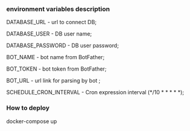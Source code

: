 ### environment variables description
DATABASE_URL        - url to connect DB;

DATABASE_USER       - DB user name;

DATABASE_PASSWORD   - DB user password;

BOT_NAME    - bot name from BotFather;

BOT_TOKEN   - bot token from BotFather;

BOT_URL     - url link for parsing by bot ;

SCHEDULE_CRON_INTERVAL  - Cron expression interval (*/10 * * * * *);

### How to deploy
docker-compose up
